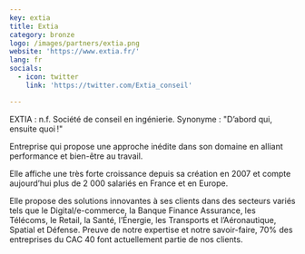 ```yaml
---
key: extia
title: Extia
category: bronze
logo: /images/partners/extia.png
website: 'https://www.extia.fr/'
lang: fr
socials:
  - icon: twitter
    link: 'https://twitter.com/Extia_conseil'

---
```


EXTIA : n.f. Société de conseil en ingénierie.
Synonyme : "D’abord qui, ensuite quoi !"

Entreprise qui propose une approche inédite dans son domaine en alliant performance et bien-être au travail.

Elle affiche une très forte croissance depuis sa création en 2007 et compte aujourd’hui plus de 2 000 salariés en
France et en Europe. 

Elle propose des solutions innovantes à ses clients dans des secteurs variés tels que le
Digital/e-commerce, la Banque Finance Assurance, les Télécoms, le Retail, la Santé, l’Énergie, les Transports et
l’Aéronautique, Spatial et Défense. Preuve de notre expertise et notre savoir-faire, 70% des entreprises du CAC 40
font actuellement partie de nos clients.